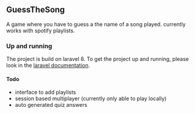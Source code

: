## GuessTheSong
A game where you have to guess a the name of a song played.
currently works with spotify playlists.

### Up and running
The project is build on laravel 8.
To get the project up and running, please look in the [laravel documentation](https://laravel.com/docs/8.x).

#### Todo
- interface to add playlists
- session based multiplayer (currently only able to play locally)
- auto generated quiz answers
